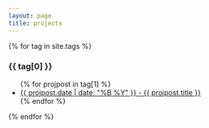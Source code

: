 ```yaml
---
layout: page
title: projects
---
```


{% for tag in site.tags %}
  <h3>{{ tag[0] }}</h3>
  <ul>
    {% for projpost in tag[1] %}
      <li><a href="{{ projpost.url }}">{{ projpost.date | date: "%B %Y" }} - {{ projpost.title }}</a></li>
    {% endfor %}
  </ul>
{% endfor %}
